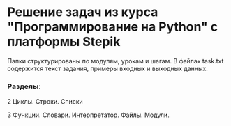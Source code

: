 # Решение задач из курса "Программирование на Python" с платформы Stepik

Папки структурированы по модулям, урокам и шагам. В файлах task.txt содержится текст задания, примеры входных и выходных данных.


### Разделы:

2 Циклы. Строки. Списки

3 Функции. Словари. Интерпретатор. Файлы. Модули.
